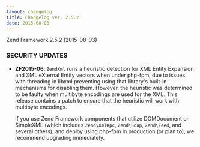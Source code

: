 ```yaml
---
layout: changelog
title: Changelog ver. 2.5.2
date: 2015-08-03
---
```


Zend Framework 2.5.2 (2015-08-03)

### SECURITY UPDATES

- **ZF2015-06**: `ZendXml` runs a heuristic detection for XML Entity Expansion and XML eXternal Entity vectors when under php-fpm, due to issues with threading in libxml preventing using that library's built-in mechanisms for disabling them. However, the heuristic was determined to be faulty when multibyte encodings are used for the XML. This release contains a patch to ensure that the heuristic will work with multibyte encodings.

  If you use Zend Framework components that utilize DOMDocument or SimpleXML (which includes `Zend\XmlRpc`, `Zend\Soap`, `Zend\Feed`, and several others), and deploy using php-fpm in production (or plan to), we recommend upgrading immediately.